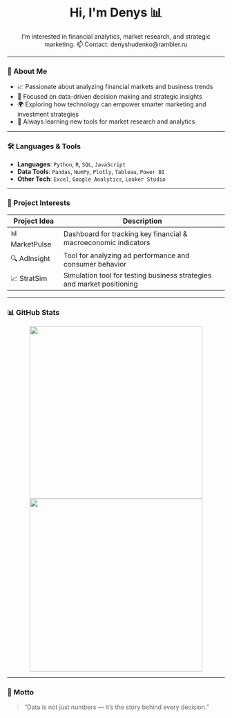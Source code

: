 <h1 align="center">Hi, I'm Denys 📊</h1>

<p align="center">
  I’m interested in financial analytics, market research, and strategic marketing.  
  📫 Contact: denyshudenko@rambler.ru
</p>

---

### 🎯 About Me

- 📈 Passionate about analyzing financial markets and business trends  
- 🧠 Focused on data-driven decision making and strategic insights  
- 🌍 Exploring how technology can empower smarter marketing and investment strategies  
- 🔎 Always learning new tools for market research and analytics  

---

### 🛠 Languages & Tools

- **Languages**: `Python`, `R`, `SQL`, `JavaScript`  
- **Data Tools**: `Pandas`, `NumPy`, `Plotly`, `Tableau`, `Power BI`  
- **Other Tech**: `Excel`, `Google Analytics`, `Looker Studio`  

---

### 🔧 Project Interests

| Project Idea | Description |
|--------------|-------------|
| 📊 MarketPulse | Dashboard for tracking key financial & macroeconomic indicators |
| 🔍 AdInsight | Tool for analyzing ad performance and consumer behavior |
| 📈 StratSim | Simulation tool for testing business strategies and market positioning |

---

### 📊 GitHub Stats

<p align="center">
  <img src="https://github-readme-stats.vercel.app/api?username=hudenko&show_icons=true&theme=merko" width="400" />
  <img src="https://github-readme-streak-stats.herokuapp.com/?user=hudenko&theme=merko" width="400" />
</p>

---

### 🌟 Motto

> “Data is not just numbers — it’s the story behind every decision.”
